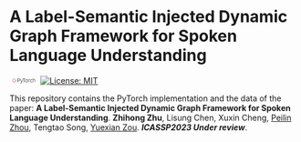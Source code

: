 # A Label-Semantic Injected Dynamic Graph Framework for Spoken Language Understanding

<img src="img/pytorch.png" width="10%"> [![License: MIT](https://img.shields.io/badge/License-MIT-yellow.svg)](https://opensource.org/licenses/MIT)

This repository contains the PyTorch implementation and the data of the paper: **A Label-Semantic Injected Dynamic Graph Framework for Spoken Language Understanding**. **Zhihong Zhu**, Lisung Chen, Xuxin Cheng, [Peilin Zhou](https://scholar.google.com/citations?user=3dx8O1AAAAAJ&hl=zh-CN&oi=ao), Tengtao Song, [Yuexian Zou](https://scholar.google.com/citations?user=sfyr7zMAAAAJ&hl=zh-CN&oi=ao).  ***ICASSP2023 Under review***.
